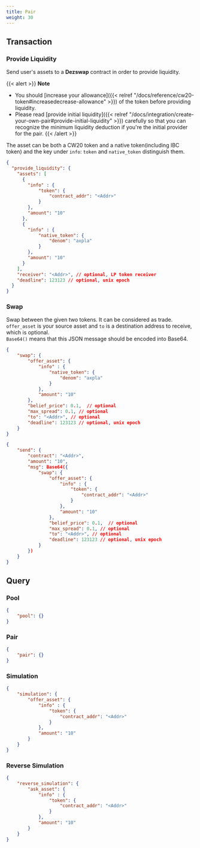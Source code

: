 ```yaml
---
title: Pair
weight: 30
---
```


## Transaction

### Provide Liquidity

Send user's assets to a **Dezswap** contract in order to provide liquidity.<br />

{{< alert >}}
**Note**
- You should [increase your allowance]({{< relref "/docs/reference/cw20-token#increasedecrease-allowance" >}}) of the token before providing liquidity.
- Please read [provide initial liquidity]({{< relref "/docs/integration/create-your-own-pair#provide-initial-liquidity" >}}) carefully so that you can recognize the minimum liquidity deduction if you're the initial provider for the pair.
{{< /alert >}}

The asset can be both a CW20 token and a native token(including IBC token) and the key under `info`: `token` and `native_token` distinguish them.

```json
{
  "provide_liquidity": {
    "assets": [
      {
        "info" : {
            "token": {
                "contract_addr": "<Addr>"
            }
        },
        "amount": "10"
      },
      {
        "info" : {
            "native_token": {
                "denom": "axpla"
            }
        },
        "amount": "10"
      }
    ],
    "receiver": "<Addr>", // optional, LP token receiver
    "deadline": 123123 // optional, unix epoch
  }
}
```

### Swap

Swap between the given two tokens. It can be considered as trade.<br />
`offer_asset` is your source asset and `to` is a destination address to receive, which is optional.<br />
`Base64()` means that this JSON message should be encoded into Base64.<br />


```json
{
    "swap": {
        "offer_asset": {
            "info" : {
                "native_token": {
                    "denom": "axpla"
                }
            },
            "amount": "10"
        },
        "belief_price": 0.1,  // optional
        "max_spread": 0.1, // optional
        "to": "<Addr>", // optional
        "deadline": 123123 // optional, unix epoch
    }
}
```

```json
{
    "send": {
        "contract": "<Addr>",
        "amount": "10",
        "msg": Base64({
            "swap": {
                "offer_asset": {
                    "info" : {
                        "token": {
                            "contract_addr": "<Addr>"
                        }
                    },
                    "amount": "10"
                },
                "belief_price": 0.1,  // optional
                "max_spread": 0.1, // optional
                "to": "<Addr>", // optional
                "deadline": 123123 // optional, unix epoch
            }
        })
    }
}
```

## Query

### Pool

```json
{
    "pool": {}
}
```

### Pair

```json
{
    "pair": {}
}
```

### Simulation

```json
{
    "simulation": {
        "offer_asset": {
            "info" : {
                "token": {
                    "contract_addr": "<Addr>"
                }
            },
            "amount": "10"
        }
    }
}
```

### Reverse Simulation

```json
{
    "reverse_simulation": {
        "ask_asset": {
            "info" : {
                "token": {
                    "contract_addr": "<Addr>"
                }
            },
            "amount": "10"
        }
    }
}
```
